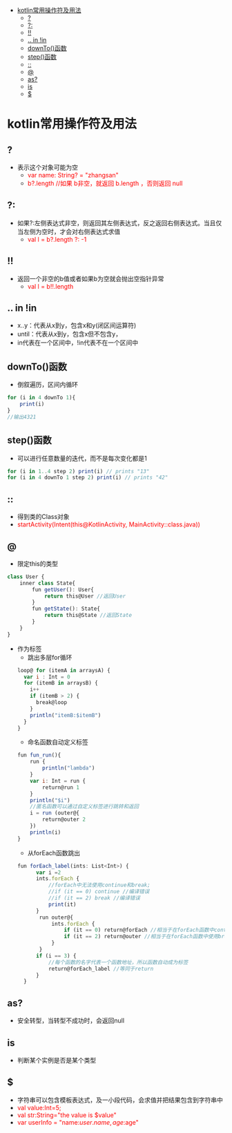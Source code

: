 <!-- TOC depthFrom:1 depthTo:6 withLinks:1 updateOnSave:1 orderedList:0 -->

- [kotlin常用操作符及用法](#kotlin常用操作符及用法)
	- [?](#)
	- [?:](#)
	- [!!](#)
	- [.. in !in](#-in-in)
	- [downTo()函数](#downto函数)
	- [step()函数](#step函数)
	- [::](#)
	- [@](#)
	- [as?](#as)
	- [is](#is)
	- [$](#)

<!-- /TOC -->

# kotlin常用操作符及用法
## ?
- 表示这个对象可能为空
  - <span style="color:red">var name: String? = "zhangsan"  </span>
  - <span style="color:red">b?.length //如果 b非空，就返回 b.length ，否则返回 null </span>

## ?:
- 如果?:左侧表达式非空，则返回其左侧表达式，反之返回右侧表达式。当且仅当左侧为空时，才会对右侧表达式求值
  - <span style="color:red">val l = b?.length ?: -1 </span>

## !!
- 返回一个非空的b值或者如果b为空就会抛出空指针异常
  - <span style="color:red">val l = b!!.length</span>

## .. in !in
- x..y：代表从x到y，包含x和y(闭区间运算符)
- until：代表从x到y，包含x但不包含y，
- in代表在一个区间中，!in代表不在一个区间中

## downTo()函数
- 倒叙遍历，区间内循环
```javascript
for (i in 4 downTo 1){
    print(i)
}
//输出4321
```

## step()函数
- 可以进行任意数量的迭代，而不是每次变化都是1
```javascript
for (i in 1..4 step 2) print(i) // prints "13"
for (i in 4 downTo 1 step 2) print(i) // prints "42"
```

## ::
- 得到类的Class对象
- <span style="color:red">startActivity(Intent(this@KotlinActivity, MainActivity::class.java))</span>

## @
- 限定this的类型
```javascript
class User {
    inner class State{
        fun getUser(): User{
            return this@User //返回User
        }
        fun getState(): State{
            return this@State //返回State
        }
    }
}
```
- 作为标签
  - 跳出多层for循环
  ```javascript
  loop@ for (itemA in arraysA) {
    var i : Int = 0
    for (itemB in arraysB) {
      i++
      if (itemB > 2) {
        break@loop
      }
      println("itemB:$itemB")
    }
  }
  ```
  - 命名函数自动定义标签
  ```javascript
  fun fun_run(){
      run {
          println("lambda")
      }
      var i: Int = run {
          return@run 1
      }
      println("$i")
      //匿名函数可以通过自定义标签进行跳转和返回
      i = run (outer@{
          return@outer 2
      })
      println(i)
  }
  ```
  - 从forEach函数跳出
  ```javascript
  fun forEach_label(ints: List<Int>) {
        var i =2
        ints.forEach {
            //forEach中无法使用continue和break;
            //if (it == 0) continue //编译错误
            //if (it == 2) break //编译错误
            print(it)
        }
         run outer@{
             ints.forEach {
                 if (it == 0) return@forEach //相当于在forEach函数中continue,实际上是从匿名函数返回
                 if (it == 2) return@outer //相当于在forEach函数中使用break,实际上是跳转到outer之外
             }
         }
        if (i == 3) {
            //每个函数的名字代表一个函数地址，所以函数自动成为标签
            return@forEach_label //等同于return
        }
    }
  ```

## as?
- 安全转型，当转型不成功时，会返回null

## is
- 判断某个实例是否是某个类型

## $
- 字符串可以包含模板表达式，及一小段代码，会求值并把结果包含到字符串中
- <span style="color:red">val value:Int=5;</span>
- <span style="color:red">val str:String="the value is $value"</span>
- <span style="color:red">var userInfo = "name:${user.name},  age:$age"</span>
